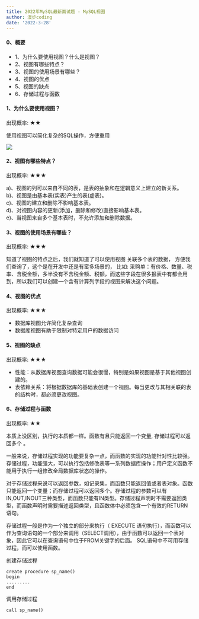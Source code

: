 ```yaml
---
title: 2022年MySQL最新面试题 - MySQL视图
author: 漫步coding
date: '2022-3-28'
---
```


#### 0、概要

- 1、为什么要使用视图？什么是视图？  
- 2、视图有哪些特点？  
- 3、视图的使用场景有哪些？  
- 4、视图的优点  
- 5、视图的缺点  
- 6、存储过程与函数  


#### 1、为什么要使用视图？

出现概率: ★★

使用视图可以简化复杂的SQL操作，方便重用

![](https://images.xiaozhuanlan.com/uploads/photo/2022/97f2a3d3-5211-451b-9a7d-29c2ae6625dc.png)


#### 2、视图有哪些特点？  

出现概率: ★★★

a)、视图的列可以来自不同的表，是表的抽象和在逻辑意义上建立的新关系。  
b)、视图是由基本表(实表)产生的表(虚表)。   
c)、视图的建立和删除不影响基本表。  
d)、对视图内容的更新(添加，删除和修改)直接影响基本表。  
e)、当视图来自多个基本表时，不允许添加和删除数据。  


#### 3、视图的使用场景有哪些？  

出现概率: ★★★

知道了视图的特点之后，我们就知道了可以使用视图 关联多个表的数据， 方便我们查询了，这个是在开发中还是有蛮多场景的， 比如: 采购单：有价格、数量、税率、含税金额，多半没有不含税金额、税额，而这些字段在很多报表中有都会用到，所以我们可以创建一个含有计算列字段的视图来解决这个问题。

#### 4、视图的优点  

出现概率: ★★★

- 数据库视图允许简化复杂查询
- 数据库视图有助于限制对特定用户的数据访问


#### 5、视图的缺点  

出现概率: ★★★

- 性能：从数据库视图查询数据可能会很慢，特别是如果视图是基于其他视图创建的。
- 表依赖关系：将根据数据库的基础表创建一个视图。每当更改与其相关联的表的结构时，都必须更改视图。

#### 6、存储过程与函数  

出现概率: ★★

本质上没区别，执行的本质都一样。函数有且只能返回一个变量, 存储过程可以返回多个  。

一般来说，存储过程实现的功能要复杂一点，而函数的实现的功能针对性比较强。 存储过程，功能强大，可以执行包括修改表等一系列数据库操作；用户定义函数不能用于执行一组修改全局数据库状态的操作。

对于存储过程来说可以返回参数，如记录集，而函数只能返回值或者表对象。函数只能返回一个变量；而存储过程可以返回多个。存储过程的参数可以有IN,OUT,INOUT三种类型，而函数只能有IN类型。存储过程声明时不需要返回类型，而函数声明时需要描述返回类型，且函数体中必须包含一个有效的RETURN语句。

存储过程一般是作为一个独立的部分来执行（ EXECUTE 语句执行），而函数可以作为查询语句的一个部分来调用（SELECT调用），由于函数可以返回一个表对象，因此它可以在查询语句中位于FROM关键字的后面。 SQL语句中不可用存储过程，而可以使用函数。


创建存储过程
```
create procedure sp_name()
begin
.........
end
```

调用存储过程

```
call sp_name()
```
